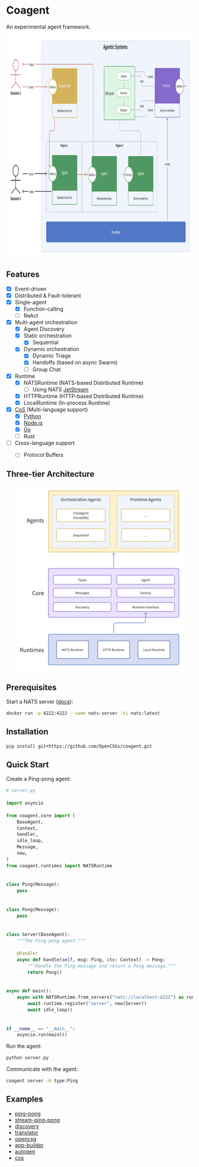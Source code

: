 # Coagent

An experimental agent framework.


<p align="center">
<img src="assets/coagent-overview.png" height="600">
</p>


## Features

- [x] Event-driven
- [x] Distributed & Fault-tolerant
- [x] Single-agent
    - [x] Function-calling
    - [ ] ReAct
- [x] Multi-agent orchestration
    - [x] Agent Discovery
    - [x] Static orchestration
        - [x] Sequential
    - [x] Dynamic orchestration
        - [x] Dynamic Triage
        - [x] Handoffs (based on async Swarm)
        - [ ] Group Chat
- [x] Runtime
    - [x] NATSRuntime (NATS-based Distributed Runtime)
        - [ ] Using NATS [JetStream][2]
    - [x] HTTPRuntime (HTTP-based Distributed Runtime)
    - [x] LocalRuntime (In-process Runtime)
- [x] [CoS](coagent/cos) (Multi-language support)
    - [x] [Python](examples/cos/cos.py)
    - [x] [Node.js](examples/cos/cos.js)
    - [x] [Go](examples/cos/goagent)
    - [ ] Rust
- [ ] Cross-language support
    - [ ] Protocol Buffers


## Three-tier Architecture

<p align="center">
<img src="assets/coagent-three-tier-architecture.png" height="500">
</p>


## Prerequisites

Start a NATS server ([docs][1]):

```bash
docker run -p 4222:4222 --name nats-server -ti nats:latest
```


## Installation

```bash
pip install git+https://github.com/OpenCSGs/coagent.git
```


## Quick Start

Create a Ping-pong agent:

```python
# server.py

import asyncio

from coagent.core import (
    BaseAgent,
    Context,
    handler,
    idle_loop,
    Message,
    new,
)
from coagent.runtimes import NATSRuntime


class Ping(Message):
    pass


class Pong(Message):
    pass


class Server(BaseAgent):
    """The Ping-pong agent."""

    @handler
    async def handle(self, msg: Ping, ctx: Context) -> Pong:
        """Handle the Ping message and return a Pong message."""
        return Pong()


async def main():
    async with NATSRuntime.from_servers("nats://localhost:4222") as runtime:
        await runtime.register("server", new(Server))
        await idle_loop()


if __name__ == "__main__":
    asyncio.run(main())
```

Run the agent:

```bash
python server.py
```

Communicate with the agent:

```bash
coagent server -H type:Ping
```


## Examples

- [ping-pong](examples/ping-pong)
- [stream-ping-pong](examples/stream-ping-pong)
- [discovery](examples/discovery)
- [translator](examples/translator)
- [opencsg](examples/opencsg)
- [app-builder](examples/app-builder)
- [autogen](examples/autogen)
- [cos](examples/cos)



[1]: https://docs.nats.io/running-a-nats-service/nats_docker/nats-docker-tutorial
[2]: https://docs.nats.io/nats-concepts/jetstream
